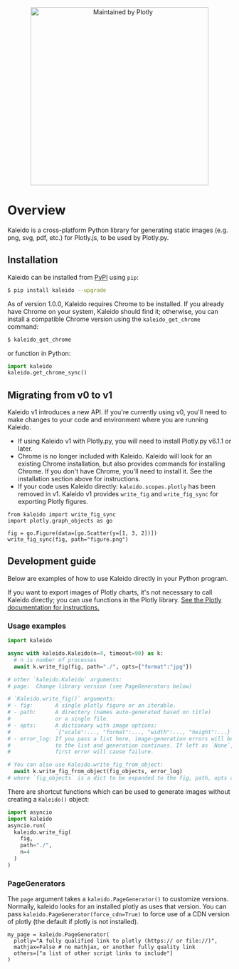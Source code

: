 
<div align="center">
  <a href="https://dash.plotly.com/project-maintenance">
    <img src="https://dash.plotly.com/assets/images/maintained-by-plotly.png"
    width="400px" alt="Maintained by Plotly">
  </a>
</div>

# Overview
Kaleido is a cross-platform Python library for generating static images (e.g. png, svg, pdf, etc.) for Plotly.js, to be used by Plotly.py.

## Installation

Kaleido can be installed from [PyPI](https://pypi.org/project/kaleido) using `pip`:

```bash
$ pip install kaleido --upgrade
```

As of version 1.0.0, Kaleido requires Chrome to be installed. If you already have Chrome on your system, Kaleido should find it; otherwise, you can install a compatible Chrome version using the `kaleido_get_chrome` command:

```bash
$ kaleido_get_chrome
```

or function in Python:

```python
import kaleido
kaleido.get_chrome_sync()
```

## Migrating from v0 to v1

Kaleido v1 introduces a new API. If you're currently using v0, you'll need to make changes to your code and environment where you are running Kaleido.

- If using Kaleido v1 with Plotly.py, you will need to install Plotly.py v6.1.1 or later.
- Chrome is no longer included with Kaleido. Kaleido will look for an existing Chrome installation, but also provides commands for installing Chrome. If you don't have Chrome, you'll need to install it. See the installation section above for instructions.
- If your code uses Kaleido directly: `kaleido.scopes.plotly` has been removed in v1. Kaleido v1 provides `write_fig` and `write_fig_sync` for exporting Plotly figures.
```
from kaleido import write_fig_sync
import plotly.graph_objects as go

fig = go.Figure(data=[go.Scatter(y=[1, 3, 2])])
write_fig_sync(fig, path="figure.png")
```

## Development guide

Below are examples of how to use Kaleido directly in your Python program.

If you want to export images of Plotly charts, it's not necessary to call Kaleido directly; you can use functions in the Plotly library. [See the Plotly documentation for instructions.](https://plotly.com/python/static-image-export/)

### Usage examples

```python
import kaleido

async with kaleido.Kaleido(n=4, timeout=90) as k:
  # n is number of processes
  await k.write_fig(fig, path="./", opts={"format":"jpg"})

# other `kaleido.Kaleido` arguments:
# page:  Change library version (see PageGenerators below)

# `Kaleido.write_fig()` arguments:
# - fig:       A single plotly figure or an iterable.
# - path:      A directory (names auto-generated based on title)
#              or a single file.
# - opts:      A dictionary with image options:
#              `{"scale":..., "format":..., "width":..., "height":...}`
# - error_log: If you pass a list here, image-generation errors will be appended
#              to the list and generation continues. If left as `None`, the
#              first error will cause failure.

# You can also use Kaleido.write_fig_from_object:
  await k.write_fig_from_object(fig_objects, error_log)
# where `fig_objects` is a dict to be expanded to the fig, path, opts arguments.
```

There are shortcut functions which can be used to generate images without creating a `Kaleido()` object:

```python
import asyncio
import kaleido
asyncio.run(
  kaleido.write_fig(
    fig,
    path="./",
    n=4
  )
)
```

### PageGenerators

The `page` argument takes a `kaleido.PageGenerator()` to customize versions.
Normally, kaleido looks for an installed plotly as uses that version. You can pass
`kaleido.PageGenerator(force_cdn=True)` to force use of a CDN version of plotly (the
default if plotly is not installed).
```
my_page = kaleido.PageGenerator(
  plotly="A fully qualified link to plotly (https:// or file://)",
  mathjax=False # no mathjax, or another fully quality link
  others=["a list of other script links to include"]
)
```

